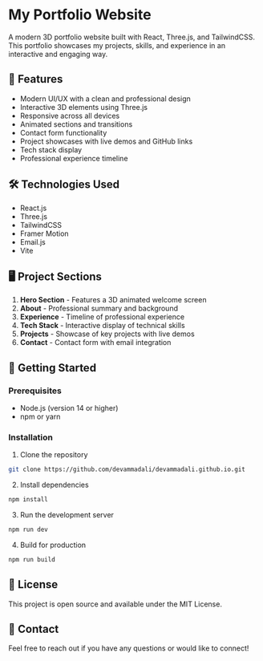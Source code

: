 # My Portfolio Website

A modern 3D portfolio website built with React, Three.js, and TailwindCSS. This portfolio showcases my projects, skills, and experience in an interactive and engaging way.

## 🌟 Features

-   Modern UI/UX with a clean and professional design
-   Interactive 3D elements using Three.js
-   Responsive across all devices
-   Animated sections and transitions
-   Contact form functionality
-   Project showcases with live demos and GitHub links
-   Tech stack display
-   Professional experience timeline

## 🛠️ Technologies Used

-   React.js
-   Three.js
-   TailwindCSS
-   Framer Motion
-   Email.js
-   Vite

## 🖥️ Project Sections

1. **Hero Section** - Features a 3D animated welcome screen
2. **About** - Professional summary and background
3. **Experience** - Timeline of professional experience
4. **Tech Stack** - Interactive display of technical skills
5. **Projects** - Showcase of key projects with live demos
6. **Contact** - Contact form with email integration

## 🚀 Getting Started

### Prerequisites

-   Node.js (version 14 or higher)
-   npm or yarn

### Installation

1. Clone the repository

```bash
git clone https://github.com/devammadali/devammadali.github.io.git
```

2. Install dependencies

```bash
npm install
```

3. Run the development server

```bash
npm run dev
```

4. Build for production

```bash
npm run build
```

## 📝 License

This project is open source and available under the MIT License.

## 🤝 Contact

Feel free to reach out if you have any questions or would like to connect!
